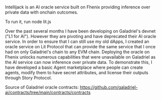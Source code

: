 Intellijack is an AI oracle service built on Fhenix providing inference over private data with onchain outcomes. 

To run it, run node lit.js 

Over the past several months I have been developing on Galadriel's devnet ("L1 for AI"). However they are pivoting and have deprecated their AI oracle service. In order to ensure that I can still use my old dApps, I created an oracle service on Lit Protocol that can provide the same service that I once had on only Galadriel's chain to any EVM chain. Deploying the oracle on Fhenix unlocks numerous capabilities that were unavailable on Galadriel as the AI service can now inference over private data. To demonstrate this, I have developed a basic Agent marketplace where people can create agents, modify them to have secret attributes, and license their outputs through Story Protocol. 

Source of Galadriel oracle contracts:
https://github.com/galadriel-ai/contracts/tree/main/contracts/contracts
